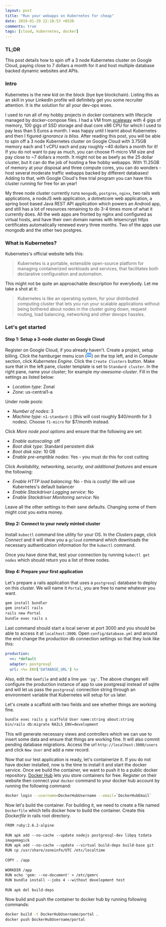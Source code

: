 ```yaml
---
layout: post
title: "Run your webapps on Kubernetes for cheap"
date: 2019-01-29 22:18:53 +0530
comments: true
tags: [cloud, kubernetes, docker]
---
```


### TL;DR

This post details how to spin off a 3 node Kubernetes cluster on Google Cloud, paying close to 7 dollars a month for it and host multiple database backed dynamic websites and APIs.

### Intro

Kubernetes is the new kid on the block (bye bye blockchain). Listing this as an skill in your LinkedIn profile will definitely get you some recruiter attention.
It is *the* solution for all your dev-ops woes.

I used to run all of my hobby projects in docker containers with lifecycle managed by docker-compose files. I had a VM from [scaleway](https://scaleway.com) with 4 gigs of memory,
100 gigs of SSD storage and dual core x86 CPU for which I used to pay less than 5 Euros a month. I was happy until I learnt about Kubernetes and then I figured *ignorance is bliss*.
After reading this post, you will be able to spin off a 3 node Kubernetes cluster on Google Cloud with 3.75GB memory each and 1 vCPU each and pay roughly ~40 dollars a month for it!
If you do not want to pay as much, you can choose f1-micro VM size and pay close to ~7 dollars a month. It might not be as beefy as the 25 dollar cluster, but it can do the job of
hosting a few hobby webapps. With 11.25GB of memory at your disposal and three compute cores, you can do wonders - host several moderate traffic webapps backed by different databases!
Adding to that, with Google Cloud's free trial program you can have this cluster running for free for an year!

My three node cluster currently runs `mongodb`, `postgres`, `nginx`, two rails web applications, a nodeJS web application, a dotnetcore web application, a spring boot based Java REST API application
which powers an Android app, and still has a lot of resources remaining to do 3-4 times more of what it currently does. All the web apps are fronted by nginx and configured as virtual hosts,
and have their own domain names with letsencrypt https certificates automatically renewed every three months. Two of the apps use mongodb and the other two postgres.

### What is Kubernetes?

Kubernetes's official website tells this:

> Kubernetes is a portable, extensible open-source platform for managing containerized workloads and services, that facilitates both declarative configuration and automation.

This might not be quite an approachable description for everybody. Let me take a shot at it:

> Kubernetes is like an operating system, for your distributed computing cluster that lets you run your scalable applications without being bothered about nodes in the cluster going down, request routing, load balancing, networking and other devops hassles.

### Let's get started

#### Step 1: Setup a 3-node cluster on Google Cloud

Register on Google Cloud, if you already haven't. Create a project, setup billing. Click the hamburger menu icon (![menu](/images/hamburger.png)) on the top left, and in *Compute* section,
click *Kubernetes Engine*. Click the `Create Clusters` button. Make sure that in the left pane, cluster template is set to `Standard cluster`. In the right pane, name your cluster;
for example *my-awesome-cluster*. Fill in the settings as listed below:

* *Location type*: Zonal
* *Zone*: us-central1-a

Under node pools:

* *Number of nodes*: 3
* *Machine type*: `n1-standard-1` (this will cost roughly $40/month for 3 nodes). Choose `f1-micro` for $7/month instead.

Click *More node pool options* and ensure that the following are set:

* *Enable autoscaling*: off
* *Boot disk type*: Standard persistent disk
* *Boot disk size*: 10 GB
* *Enable pre-emptible nodes*: Yes - you must do this for cost cutting

Click *Availability, networking, security, and additional features* and ensure the following:

* *Enable HTTP load balancing*: No - this is costly! We will use Kubernetes's default balancer
* *Enable Stackdriver Logging service*: No
* *Enable Stackdriver Monitoring service*: No

Leave all the other settings to their sane defaults. Changing some of them might cost you extra money.

#### Step 2: Connect to your newly minted cluster

Install `kubectl` command line utility for your OS. In the *Clusters* page, click *Connect* and it will show you a `gcloud` command which downloads the necessary authentication information
for the `kubectl` command.

Once you have done that, test your connection by running `kubectl get nodes` which should return you a list of three nodes.

#### Step 4: Prepare your first application

Let's prepare a rails application that uses a `postgresql` database to deploy on this cluster. We will name it `Portal`, you are free to name whatever you want.

```bash
gem install bundler
gem install rails
rails new Portal
bundle exec rails s
```

Last command should start a local server at port 3000 and you should be able to access it at `localhost:3000`. Open `config/database.yml` and around the end change the production db connection
settings so that they look like this:

```yml
production:
  <<: *default
  adapter: postgresql
  url: <%= ENV['DATABASE_URL'] %>
```

Also, edit the `Gemfile` and add a line `gem 'pg'`. The above changes will configure the production instance of app to use postgresql instead of sqlite and will let us pass the `postgresql`
connection string through an environment variable that Kubernetes will setup for us later.

Let's create a scaffold with two fields and see whether things are working fine.

```bash
bundle exec rails g scaffold User name:string about:string
bin/rails db:migrate RAILS_ENV=development
```

This will generate necessary views and controllers which we can use to insert some data and ensure that things are working fine. It will also commit pending database migrations. Access the url
`http://localhost:3000/users` and click `New User` and add a new record.

Now that our test application is ready, let's containerize it. If you do not have docker installed, now is the time to install it and start the docker service.
Once we build the container, we want to push it to a public docker repository. [Docker Hub](https://hub.docker.com) lets you store containers for free. Register on their website then connect
your `docker` command to your docker hub account by running the following command:

```bash
docker login --username=DockerHubUsername --email=`DockerHubEmail`
```

Now let's build the container. For building it, we need to create a file named `Dockerfile` which tells docker how to build the container. Create this *Dockerfile* in rails root directory.

```docker
FROM ruby:2.6.2-alpine

RUN apk add --no-cache --update nodejs postgresql-dev libpq tzdata imagemagick
RUN apk add --no-cache --update --virtual build-deps build-base git
RUN cp /usr/share/zoneinfo/UTC /etc/localtime

COPY . /app

WORKDIR /app
RUN echo 'gem: --no-document' > /etc/gemrc
RUN bundle install --jobs 4 --without development test

RUN apk del build-deps
```

Now build and push the container to docker hub by running following commands:

```bash
docker build -t DockerHubUsername/portal .
docker push DockerHubUsername/portal
```

